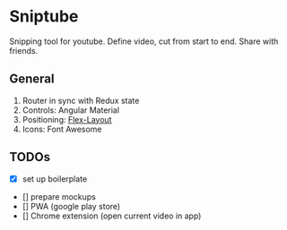 # Sniptube

Snipping tool for youtube. Define video, cut from start to end. Share with friends.

## General

1. Router in sync with Redux state
2. Controls: Angular Material
3. Positioning: [Flex-Layout](https://github.com/angular/flex-layout)
4. Icons: Font Awesome

## TODOs

- [x] set up boilerplate
- [] prepare mockups
- [] PWA (google play store)
- [] Chrome extension (open current video in app)
